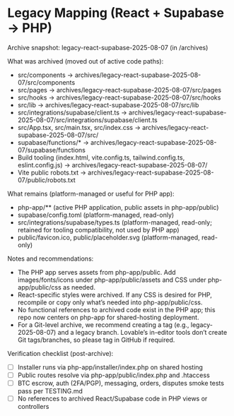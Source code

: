 # Legacy Mapping (React + Supabase → PHP)

Archive snapshot: legacy-react-supabase-2025-08-07 (in /archives)

What was archived (moved out of active code paths):
- src/components → archives/legacy-react-supabase-2025-08-07/src/components
- src/pages → archives/legacy-react-supabase-2025-08-07/src/pages
- src/hooks → archives/legacy-react-supabase-2025-08-07/src/hooks
- src/lib → archives/legacy-react-supabase-2025-08-07/src/lib
- src/integrations/supabase/client.ts → archives/legacy-react-supabase-2025-08-07/src/integrations/supabase/client.ts
- src/App.tsx, src/main.tsx, src/index.css → archives/legacy-react-supabase-2025-08-07/src/
- supabase/functions/* → archives/legacy-react-supabase-2025-08-07/supabase/functions
- Build tooling (index.html, vite.config.ts, tailwind.config.ts, eslint.config.js) → archives/legacy-react-supabase-2025-08-07/
- Vite public robots.txt → archives/legacy-react-supabase-2025-08-07/public/robots.txt

What remains (platform-managed or useful for PHP app):
- php-app/** (active PHP application, public assets in php-app/public)
- supabase/config.toml (platform-managed, read-only)
- src/integrations/supabase/types.ts (platform-managed, read-only; retained for tooling compatibility, not used by PHP app)
- public/favicon.ico, public/placeholder.svg (platform-managed, read-only)

Notes and recommendations:
- The PHP app serves assets from php-app/public. Add images/fonts/icons under php-app/public/assets and CSS under php-app/public/css as needed.
- React-specific styles were archived. If any CSS is desired for PHP, recompile or copy only what’s needed into php-app/public/css.
- No functional references to archived code exist in the PHP app; this repo now centers on php-app for shared-hosting deployment.
- For a Git-level archive, we recommend creating a tag (e.g., legacy-2025-08-07) and a legacy branch. Lovable’s in-editor tools don’t create Git tags/branches, so please tag in GitHub if required.

Verification checklist (post-archive):
- [ ] Installer runs via php-app/installer/index.php on shared hosting
- [ ] Public routes resolve via php-app/public/index.php and .htaccess
- [ ] BTC escrow, auth (2FA/PGP), messaging, orders, disputes smoke tests pass per TESTING.md
- [ ] No references to archived React/Supabase code in PHP views or controllers
